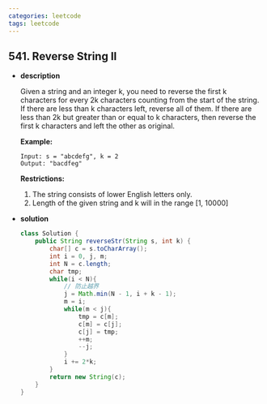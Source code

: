 ```yaml
---
categories: leetcode
tags: leetcode
---
```




##  541. Reverse String II

* **description**

  Given a string and an integer k, you need to reverse the first k characters for every 2k characters counting from the start of the string. If there are less than k characters left, reverse all of them. If there are less than 2k but greater than or equal to k characters, then reverse the first k characters and left the other as original.

  

  **Example:**

  ```
  Input: s = "abcdefg", k = 2
  Output: "bacdfeg"
  ```

  

  **Restrictions:**

  1. The string consists of lower English letters only.
  2. Length of the given string and k will in the range [1, 10000]

* **solution**

  ```java
  class Solution {
      public String reverseStr(String s, int k) {
          char[] c = s.toCharArray();
          int i = 0, j, m;
          int N = c.length;
          char tmp;
          while(i < N){
              // 防止越界
              j = Math.min(N - 1, i + k - 1);
              m = i;
              while(m < j){
                  tmp = c[m];
                  c[m] = c[j];
                  c[j] = tmp;
                  ++m;
                  --j;
              }
              i += 2*k; 
          }
          return new String(c);
      }
  }
  
  ```

  